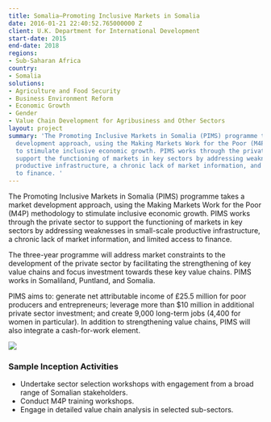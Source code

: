 ```yaml
---
title: Somalia—Promoting Inclusive Markets in Somalia
date: 2016-01-21 22:40:52.765000000 Z
client: U.K. Department for International Development
start-date: 2015
end-date: 2018
regions:
- Sub-Saharan Africa
country:
- Somalia
solutions:
- Agriculture and Food Security
- Business Environment Reform
- Economic Growth
- Gender
- Value Chain Development for Agribusiness and Other Sectors
layout: project
summary: 'The Promoting Inclusive Markets in Somalia (PIMS) programme takes a market
  development approach, using the Making Markets Work for the Poor (M4P) methodology
  to stimulate inclusive economic growth. PIMS works through the private sector to
  support the functioning of markets in key sectors by addressing weaknesses in small-scale
  productive infrastructure, a chronic lack of market information, and limited access
  to finance. '
---
```


The Promoting Inclusive Markets in Somalia (PIMS) programme takes a market development approach, using the Making Markets Work for the Poor (M4P) methodology to stimulate inclusive economic growth. PIMS works through the private sector to support the functioning of markets in key sectors by addressing weaknesses in small-scale productive infrastructure, a chronic lack of market information, and limited access to finance.

The three-year programme will address market constraints to the development of the private sector by facilitating the strengthening of key value chains and focus investment towards these key value chains. PIMS works in Somaliland, Puntland, and Somalia.

PIMS aims to: generate net attributable income of £25.5 million for poor producers and entrepreneurs; leverage more than $10 million in additional private sector investment; and create 9,000 long-term jobs (4,400 for women in particular). In addition to strengthening value chains, PIMS will also integrate a cash-for-work element.

![][1]

###  Sample Inception Activities

* Undertake sector selection workshops with engagement from a broad range of Somalian stakeholders.
* Conduct M4P training workshops.
* Engage in detailed value chain analysis in selected sub-sectors.


[1]: /assets/images/projects/PIMS.jpg
